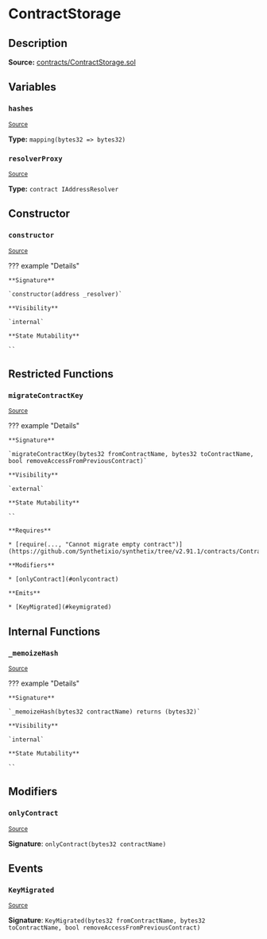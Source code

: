 # ContractStorage

## Description

**Source:** [contracts/ContractStorage.sol](https://github.com/Synthetixio/synthetix/tree/v2.91.1/contracts/ContractStorage.sol)

## Variables

### `hashes`

<sub>[Source](https://github.com/Synthetixio/synthetix/tree/v2.91.1/contracts/ContractStorage.sol#L10)</sub>

**Type:** `mapping(bytes32 => bytes32)`

### `resolverProxy`

<sub>[Source](https://github.com/Synthetixio/synthetix/tree/v2.91.1/contracts/ContractStorage.sol#L8)</sub>

**Type:** `contract IAddressResolver`

## Constructor

### `constructor`

<sub>[Source](https://github.com/Synthetixio/synthetix/tree/v2.91.1/contracts/ContractStorage.sol#L12)</sub>

??? example "Details"

    **Signature**

    `constructor(address _resolver)`

    **Visibility**

    `internal`

    **State Mutability**

    ``

## Restricted Functions

### `migrateContractKey`

<sub>[Source](https://github.com/Synthetixio/synthetix/tree/v2.91.1/contracts/ContractStorage.sol#L33)</sub>

??? example "Details"

    **Signature**

    `migrateContractKey(bytes32 fromContractName, bytes32 toContractName, bool removeAccessFromPreviousContract)`

    **Visibility**

    `external`

    **State Mutability**

    ``

    **Requires**

    * [require(..., "Cannot migrate empty contract")](https://github.com/Synthetixio/synthetix/tree/v2.91.1/contracts/ContractStorage.sol#L38)

    **Modifiers**

    * [onlyContract](#onlycontract)

    **Emits**

    * [KeyMigrated](#keymigrated)

## Internal Functions

### `_memoizeHash`

<sub>[Source](https://github.com/Synthetixio/synthetix/tree/v2.91.1/contracts/ContractStorage.sol#L19)</sub>

??? example "Details"

    **Signature**

    `_memoizeHash(bytes32 contractName) returns (bytes32)`

    **Visibility**

    `internal`

    **State Mutability**

    ``

## Modifiers

### `onlyContract`

<sub>[Source](https://github.com/Synthetixio/synthetix/tree/v2.91.1/contracts/ContractStorage.sol#L51)</sub>

**Signature**: `onlyContract(bytes32 contractName)`

## Events

### `KeyMigrated`

<sub>[Source](https://github.com/Synthetixio/synthetix/tree/v2.91.1/contracts/ContractStorage.sol#L60)</sub>

**Signature**: `KeyMigrated(bytes32 fromContractName, bytes32 toContractName, bool removeAccessFromPreviousContract)`
